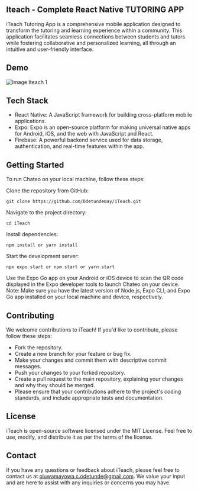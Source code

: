 ## Iteach - Complete React Native TUTORING APP
iTeach Tutoring App is a comprehensive mobile application designed to transform the tutoring and learning experience within a community. This application facilitates seamless connections between students and tutors while fostering collaborative and personalized learning, all through an intuitive and user-friendly interface.

## Demo
![Image Iteach 1](https://github.com/Odetundemay/iTeach/assets/88235457/c05a4039-87bc-4e1d-a603-33d6162b1441)


## Tech Stack
- React Native: A JavaScript framework for building cross-platform mobile applications.
- Expo: Expo is an open-source platform for making universal native apps for Android, iOS, and the web with JavaScript and React.
- Firebase: A powerful backend service used for data storage, authentication, and real-time features within the app.
  
## Getting Started
To run Chateo on your local machine, follow these steps:

Clone the repository from GitHub: 

```
git clone https://github.com/Odetundemay/iTeach.git
```

Navigate to the project directory: 

```
cd iTeach
```

Install dependencies: 

```
npm install or yarn install
```

Start the development server: 

```
npx expo start or npm start or yarn start
```

Use the Expo Go app on your Android or iOS device to scan the QR code displayed in the Expo developer tools to launch Chateo on your device.
Note: Make sure you have the latest version of Node.js, Expo CLI, and Expo Go app installed on your local machine and device, respectively.

## Contributing
We welcome contributions to iTeach! If you'd like to contribute, please follow these steps:

- Fork the repository.
- Create a new branch for your feature or bug fix.
- Make your changes and commit them with descriptive commit messages.
- Push your changes to your forked repository.
- Create a pull request to the main repository, explaining your changes and why they should be merged.
- Please ensure that your contributions adhere to the project's coding standards, and include appropriate tests and documentation.

## License
iTeach is open-source software licensed under the MIT License. Feel free to use, modify, and distribute it as per the terms of the license.

## Contact
If you have any questions or feedback about iTeach, please feel free to contact us at oluwamayowa.c.odetunde@gmail.com. We value your input and are here to assist with any inquiries or concerns you may have.
